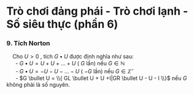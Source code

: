 # Trò chơi đảng phái - Trò chơi lạnh - Số siêu thực (phần 6)
### 9. Tích Norton
&nbsp;&nbsp;&nbsp;&nbsp;Cho $U > 0$ , tích $G \bullet U$ được định nghĩa như sau: <br>
&nbsp;&nbsp;&nbsp;&nbsp;&nbsp;&nbsp;- $G \bullet U = U + U + ... + U$ ( $G$ lần) nếu $G \in \mathbb{N}$ <br>
&nbsp;&nbsp;&nbsp;&nbsp;&nbsp;&nbsp;- $G \bullet U = - U - U - ... - U$ ( $-G$ lần) nếu $G \in \mathbb{Z}^{-}$ <br>
&nbsp;&nbsp;&nbsp;&nbsp;&nbsp;&nbsp;- $G \bullet U = \\{ GL \bullet U + U +I|GR \bullet U - U - I \\}$ nếu $G$ không phải là số nguyên. <br>























